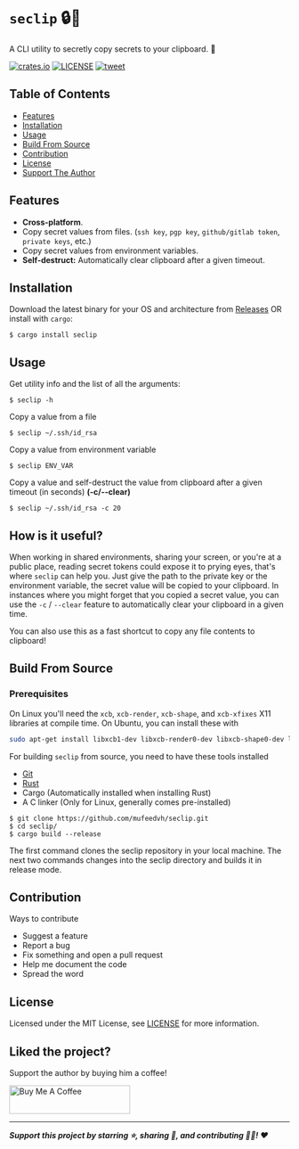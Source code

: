 # `seclip` :lock::memo:

A CLI utility to secretly copy secrets to your clipboard. :crab:

[![crates.io](https://img.shields.io/crates/v/seclip.svg)](https://crates.io/crates/seclip)
[![LICENSE](https://img.shields.io/github/license/mufeedvh/seclip.svg)](https://github.com/mufeedvh/seclip/blob/master/LICENSE)
[![tweet](https://img.shields.io/twitter/url/https/github.com/mufeedvh/seclip.svg?style=social)](https://twitter.com/intent/tweet?text=seclip%20-%20A%20CLI%20utility%20to%20secretly%20copy%20secrets%20to%20clipboard:&url=https%3A%2F%2Fgithub.com%2Fmufeedvh%2Fseclip)

## Table of Contents

* [Features](#features)
* [Installation](#installation)
* [Usage](#usage)
* [Build From Source](#build-from-source)
* [Contribution](#contribution)
* [License](#license)
* [Support The Author](#liked-the-project)

## Features

- **Cross-platform**.
- Copy secret values from files. (`ssh key`, `pgp key`, `github/gitlab token`, `private keys`, etc.)
- Copy secret values from environment variables.
- **Self-destruct:** Automatically clear clipboard after a given timeout.

## Installation

Download the latest binary for your OS and architecture from [Releases](https://github.com/mufeedvh/seclip/releases) OR install with `cargo`:

    $ cargo install seclip

## Usage

Get utility info and the list of all the arguments:

    $ seclip -h

Copy a value from a file

    $ seclip ~/.ssh/id_rsa

Copy a value from environment variable

    $ seclip ENV_VAR

Copy a value and self-destruct the value from clipboard after a given timeout (in seconds) **(-c/--clear)**

    $ seclip ~/.ssh/id_rsa -c 20

## How is it useful?

When working in shared environments, sharing your screen, or you're at a public place, reading secret tokens could expose it to prying eyes, that's where `seclip` can help you. Just give the path to the private key or the environment variable, the secret value will be copied to your clipboard. In instances where you might forget that you copied a secret value, you can use the `-c` / `--clear` feature to automatically clear your clipboard in a given time.

You can also use this as a fast shortcut to copy any file contents to clipboard!

## Build From Source

### Prerequisites

On Linux you'll need the `xcb`, `xcb-render`, `xcb-shape`, and `xcb-xfixes` X11 libraries at compile time. On Ubuntu, you can install these with

```bash
sudo apt-get install libxcb1-dev libxcb-render0-dev libxcb-shape0-dev libxcb-xfixes0-dev
```

For building `seclip` from source, you need to have these tools installed

* [Git](https://git-scm.org/downloads)
* [Rust](https://rust-lang.org/tools/install)
* Cargo (Automatically installed when installing Rust)
* A C linker (Only for Linux, generally comes pre-installed)

```
$ git clone https://github.com/mufeedvh/seclip.git
$ cd seclip/
$ cargo build --release
```

The first command clones the seclip repository in your local machine. The next two commands changes into the seclip directory and builds it in release mode.

## Contribution

Ways to contribute
- Suggest a feature
- Report a bug
- Fix something and open a pull request
- Help me document the code
- Spread the word

## License

Licensed under the MIT License, see <a href="https://github.com/mufeedvh/seclip/blob/master/LICENSE">LICENSE</a> for more information.

## Liked the project?

Support the author by buying him a coffee!

<a href="https://www.buymeacoffee.com/mufeedvh" target="_blank"><img src="https://cdn.buymeacoffee.com/buttons/default-orange.png" alt="Buy Me A Coffee" height="51px" width="217px"></a>

----

***Support this project by starring ⭐, sharing 📲, and contributing 👩‍💻! :heart:***